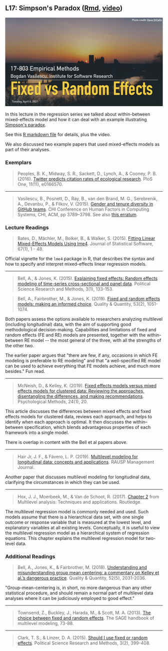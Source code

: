 ## L17: Simpson's Paradox ([Rmd](../slides/17-mixed-effects.html), [video](https://youtu.be/PvHd_GqH6Tw))

![Lecture17-Simpsons-Paradox](../assets/images/17-random-effects.jpg)

In this lecture in the regression series we talked about within-between mixed-effects model and how it can deal with an example illustrating [Simpson's paradox](https://en.wikipedia.org/wiki/Simpson's_paradox). 

See this [R markdown file](../slides/17-mixed-effects.html) for details, plus the video.

We also discussed two example papers that used mixed-effects models as part of their analyses.

### Exemplars

> Peoples, B. K., Midway, S. R., Sackett, D., Lynch, A., & Cooney, P. B. (2016). [Twitter predicts citation rates of ecological research](https://journals.plos.org/plosone/article/file?id=10.1371/journal.pone.0166570&type=printable). PloS One, 11(11), e0166570.

---

> Vasilescu, B., Posnett, D., Ray, B., van den Brand, M. G., Serebrenik, A., Devanbu, P., & Filkov, V. (2015). [Gender and tenure diversity in GitHub teams](https://cmustrudel.github.io/papers/chi15.pdf). CHI Conference on Human Factors in Computing Systems, CHI, ACM, pp 3789–3798. See also [this erratum](https://dl.acm.org/action/downloadSupplement?doi=10.1145%2F2702123.2702549&file=chi2015erratum.pdf).

### Lecture Readings


> Bates, D., Mächler, M., Bolker, B., & Walker, S. (2015). [Fitting Linear Mixed-Effects Models Using lme4](http://mirrors.nics.utk.edu/cran/web/packages/lme4/vignettes/lmer.pdf). Journal of Statistical Software, 67(1), 1 - 48. 

Official vignette for the `lme4` package in R, that describes the syntax and how to specify and interpret mixed-effects linear regression models.

---

> Bell, A., & Jones, K. (2015). [Explaining fixed effects: Random effects modeling of time-series cross-sectional and panel data](). Political Science Research and Methods, 3(1), 133-153.

> Bell, A., Fairbrother, M., & Jones, K. (2019). [Fixed and random effects models: making an informed choice](https://core.ac.uk/download/pdf/161126779.pdf). Quality & Quantity, 53(2), 1051-1074.

Both papers assess the options available to researchers analyzing multilevel (including longitudinal) data, with the aim of supporting good methodological decision-making. Capabilities and limitations of fixed and random effects (FE and RE) models are presented, together with the within-between RE model -- the most general of the three, with all the strengths of the other two. 

The earlier paper argues that "there are few, if any, occasions in which FE modeling is preferable to RE modeling" and that "a well-specified RE model can be used to achieve everything that FE models achieve, and much more besides." Fun read.

---

> McNeish, D., & Kelley, K. (2019). [Fixed effects models versus mixed effects models for clustered data: Reviewing the approaches, disentangling the differences, and making recommendations](https://www3.nd.edu/~kkelley/publications/articles/McNeish_Kelley_PsychMethods_2019.pdf). Psychological Methods, 24(1), 20.

This article discusses the differences between mixed effects and fixed effects models for clustered data, reviews each approach, and helps to identify when each approach is optimal. It then discusses the within–between specification, which blends advantageous properties of each framework into a single model.

There is overlap in content with the Bell et al papers above.

---

> Hair Jr, J. F., & Fávero, L. P. (2019). [Multilevel modeling for longitudinal data: concepts and applications](https://core.ac.uk/download/pdf/288188778.pdf). RAUSP Management Journal.

Another paper that discusses multilevel modeling for longitudinal data, clarifying the circumstances in which they can be used.

---

> Hox, J. J., Moerbeek, M., & Van de Schoot, R. (2017). [Chapter 2](http://joophox.net/mlbook2/Chapter2.pdf) from Multilevel analysis: Techniques and applications. Routledge.

The multilevel regression model is commonly needed and used. Such models assume that there is a hierarchical data set, with one single outcome or response variable that is measured at the lowest level, and explanatory variables at all existing levels. Conceptually, it is useful to view the multilevel regression model as a hierarchical system of regression equations. This chapter explains the multilevel regression model for two-level data.


### Additional Readings


> Bell, A., Jones, K., & Fairbrother, M. (2018). [Understanding and misunderstanding group mean centering: a commentary on Kelley et al.’s dangerous practice](https://d-nb.info/1149996188/34). Quality & Quantity, 52(5), 2031-2036.

"Group-mean-centering is, in short, no more dangerous than any other statistical procedure, and should remain a normal part of multilevel data analyses where it can be judiciously employed to good effect."

---

> Townsend, Z., Buckley, J., Harada, M., & Scott, M. A. (2013). [The choice between fixed and random effects](http://agfda.userweb.mwn.de/ALD_2016/downloads/Uebung2/Townsend_et_al_2013.pdf). The SAGE handbook of multilevel modeling, 73-88.

---

> Clark, T. S., & Linzer, D. A. (2015). [Should I use fixed or random effects](https://datajobs.com/data-science-repo/Fixed-Effects-Models-[Clark-and-Linzer].pdf). Political Science Research and Methods, 3(2), 399-408.
